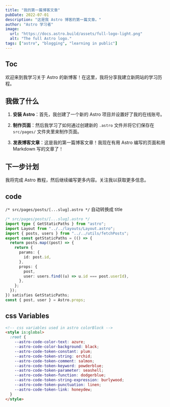 ```yaml
---
title: "我的第一篇博客文章"
pubDate: 2022-07-01
description: "这是我 Astro 博客的第一篇文章。"
author: "Astro 学习者"
image:
  url: "https://docs.astro.build/assets/full-logo-light.png"
  alt: "The full Astro logo."
tags: ["astro", "blogging", "learning in public"]
---
```


## Toc

欢迎来到我学习关于 Astro 的新博客！在这里，我将分享我建立新网站的学习历程。

## 我做了什么

1.  **安装 Astro**：首先，我创建了一个新的 Astro 项目并设置好了我的在线账号。

2.  **制作页面**：然后我学习了如何通过创建新的 `.astro` 文件并将它们保存在 `src/pages/` 文件夹里来制作页面。

3.  **发表博客文章**：这是我的第一篇博客文章！我现在有用 Astro 编写的页面和用 Markdown 写的文章了！

## 下一步计划

我将完成 Astro 教程，然后继续编写更多内容。关注我以获取更多信息。

## code

`/* src/pages/posts/[...slug].astro */` 自动转换成 title

```ts
/* src/pages/posts/[...slug].astro */
import type { GetStaticPaths } from "astro";
import Layout from "../../layouts/Layout.astro";
import { posts, users } from "../../utils/fetchPosts";
export const getStaticPaths = (() => {
  return posts.map((post) => {
    return {
      params: {
        id: post.id,
      },
      props: {
        post,
        user: users.find((u) => u.id === post.userId),
      },
    };
  });
}) satisfies GetStaticPaths;
const { post, user } = Astro.props;
```

## css Variables

```html
<!-- css variables used in astro colorBlock -->
<style is:global>
  :root {
    --astro-code-color-text: azure;
    --astro-code-color-background: black;
    --astro-code-token-constant: plum;
    --astro-code-token-string: orchid;
    --astro-code-token-comment: salmon;
    --astro-code-token-keyword: powderblue;
    --astro-code-token-parameter: seashell;
    --astro-code-token-function: dodgerblue;
    --astro-code-token-string-expression: burlywood;
    --astro-code-token-punctuation: linen;
    --astro-code-token-link: honeydew;
  }
</style>
```

